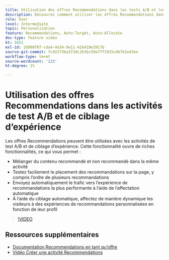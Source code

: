 ```yaml
---
title: Utilisation des offres Recommendations dans les tests A/B et les activités de ciblage d’expérience
description: Découvrez comment utiliser les offres Recommendations dans les tests A/B et les activités de ciblage d’expérience dans Adobe Target.
role: User
level: Intermediate
topic: Personalization
feature: Recommendations, Auto-Target, Auto-Allocate
doc-type: feature video
kt: 3451
exl-id: 16908f07-cda4-4a34-9e11-42b419e3917b
source-git-commit: fcd2273ba373dc2b3bc59a77f1925cdb7b2ed3ee
workflow-type: tm+mt
source-wordcount: '123'
ht-degree: 1%

---
```


# Utilisation des offres Recommendations dans les activités de test A/B et de ciblage d’expérience

Les offres Recommendations peuvent être utilisées avec les activités de test A/B et de ciblage d’expérience. Cette fonctionnalité ouvre de riches fonctionnalités, ce qui vous permet :

* Mélanger du contenu recommandé et non recommandé dans la même activité
* Testez facilement le placement des recommandations sur la page, y compris l’ordre de plusieurs recommandations
* Envoyez automatiquement le trafic vers l’expérience de recommandations la plus performante à l’aide de l’affectation automatique
* À l’aide du ciblage automatique, affectez de manière dynamique les visiteurs à des expériences de recommandations personnalisées en fonction de leur profil

>[!VIDEO](https://video.tv.adobe.com/v/28878?quality=12)

## Ressources supplémentaires

* [Documentation Recommendations en tant qu’offre](https://experienceleague.adobe.com/docs/target/using/recommendations/recommendations-as-an-offer.html?lang=en)
* [Vidéo Créer une activité Recommendations](create-a-recommendations-activity.md)
